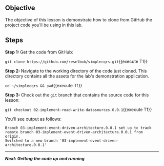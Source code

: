 ## Objective
The objective of this lesson is demonstrate how to clone from GitHub the project code you'll be using in this lab.

## Steps

**Step 1:** Get the code from GitHub:

`git clone https://github.com/reselbob/simplecqrs.git`{{execute T1}}

**Step 2:** Navigate to the working directory of the code just cloned. This directory contains all the assets for the lab's demonstration application.

`cd ~/simplecqrs && pwd`{{execute T1}}


**Step 3:** Check out the `git` branch that contains the source code for this lesson:

`git checkout 02-implement-read-write-datasources.0.0.1`{{execute T1}}

You'll see output as follows:

```
Branch 03-implement-event-driven-architecture.0.0.1 set up to track remote branch 03-implement-event-driven-architecture.0.0.1 from origin.
Switched to a new branch '03-implement-event-driven-architecture.0.0.1'

```

---

***Next: Getting the code up and running***